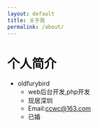 ```yaml
---
layout: default
title: 关于我
permalink: /about/
---
```


# 个人简介
* oldfurybird
  * web后台开发,php开发
  * 现居深圳
  * Email:ccwc@163.com
  * 已婚